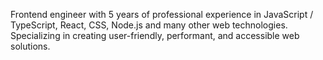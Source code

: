 Frontend engineer with 5 years of professional experience in JavaScript / TypeScript, React, CSS, Node.js and many other web technologies. Specializing in creating user-friendly, performant, and accessible web solutions.

